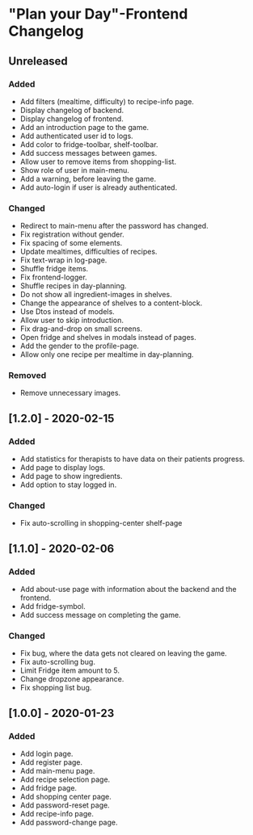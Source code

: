# "Plan your Day"-Frontend Changelog

## Unreleased

### Added
- Add filters (mealtime, difficulty) to recipe-info page.
- Display changelog of backend.
- Display changelog of frontend.
- Add an introduction page to the game.
- Add authenticated user id to logs.
- Add color to fridge-toolbar, shelf-toolbar.
- Add success messages between games.
- Allow user to remove items from shopping-list.
- Show role of user in main-menu.
- Add a warning, before leaving the game.
- Add auto-login if user is already authenticated.

### Changed
- Redirect to main-menu after the password has changed.
- Fix registration without gender.
- Fix spacing of some elements.
- Update mealtimes, difficulties of recipes.
- Fix text-wrap in log-page.
- Shuffle fridge items.
- Fix frontend-logger.
- Shuffle recipes in day-planning.
- Do not show all ingredient-images in shelves.
- Change the appearance of shelves to a content-block.
- Use Dtos instead of models.
- Allow user to skip introduction.
- Fix drag-and-drop on small screens.
- Open fridge and shelves in modals instead of pages.
- Add the gender to the profile-page.
- Allow only one recipe per mealtime in day-planning.

### Removed
- Remove unnecessary images.

## [1.2.0] - 2020-02-15

### Added

-   Add statistics for therapists to have data on their patients progress.
-   Add page to display logs.
-   Add page to show ingredients.
-   Add option to stay logged in.

### Changed

-   Fix auto-scrolling in shopping-center shelf-page

## [1.1.0] - 2020-02-06

### Added

-   Add about-use page with information about the backend and the frontend.
-   Add fridge-symbol.
-   Add success message on completing the game.

### Changed

-   Fix bug, where the data gets not cleared on leaving the game.
-   Fix auto-scrolling bug.
-   Limit Fridge item amount to 5.
-   Change dropzone appearance.
-   Fix shopping list bug.

## [1.0.0] - 2020-01-23

### Added

-   Add login page.
-   Add register page.
-   Add main-menu page.
-   Add recipe selection page.
-   Add fridge page.
-   Add shopping center page.
-   Add password-reset page.
-   Add recipe-info page.
-   Add password-change page.
